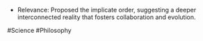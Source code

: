 - Relevance: Proposed the implicate order, suggesting a deeper interconnected reality that fosters collaboration and evolution.

#Science #Philosophy